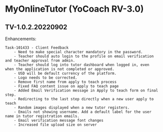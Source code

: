 # MyOnlineTutor (YoCoach RV-3.0)

## TV-1.0.2.20220902

Enhancements:

    Task-101433 - Client Feedback
        - Need to make special character mandatory in the password.
        - Teacher should auto login to the profile on email verification and teacher approval from admin.
        - Teacher should log into tutor dashboard when logged in, even when the application is not completed or approved.
        - USD will be default currency of the platform.
        - Logo needs to be corrected.
        - Remove first name from apply to teach process 
        - Fixed FAQ content issue on apply to teach page
        - Added Email Verification message in Apply to teach form on final step.
        - Redirecting to the last step directly when a new user apply to teach
        - Random images displayed when a new tutor registers.
        - Emails not showing username. Add a default label for the user name in tutor registration emails. 
        - Email verification message font changes
        - Increased file upload size on server